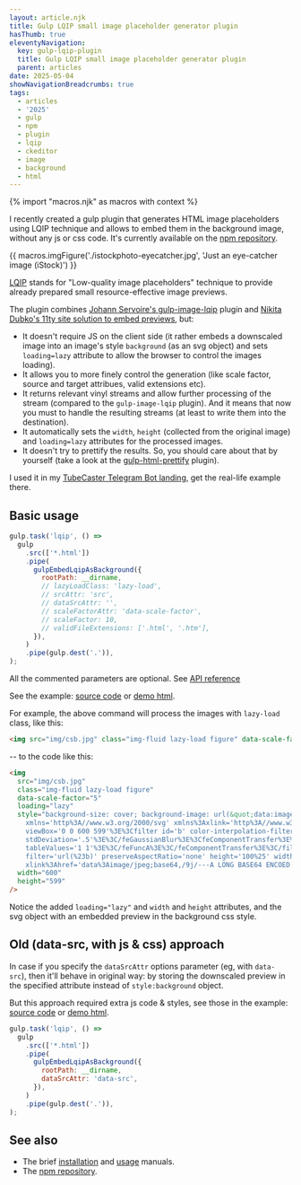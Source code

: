 ```yaml
---
layout: article.njk
title: Gulp LQIP small image placeholder generator plugin
hasThumb: true
eleventyNavigation:
  key: gulp-lqip-plugin
  title: Gulp LQIP small image placeholder generator plugin
  parent: articles
date: 2025-05-04
showNavigationBreadcrumbs: true
tags:
  - articles
  - '2025'
  - gulp
  - npm
  - plugin
  - lqip
  - ckeditor
  - image
  - background
  - html
---
```


<!--
@changed 2025.05.04, 21:09
-->

{% import "macros.njk" as macros with context %}

I recently created a gulp plugin that generates HTML image placeholders using LQIP technique and allows to embed them in the background image, without any js or css code. It's currently available on the [npm repository](https://www.npmjs.com/package/gulp-embed-lqip-as-background).

{{ macros.imgFigure('./istockphoto-eyecatcher.jpg', 'Just an eye-catcher image (iStock)') }}

[LQIP](https://cloudinary.com/blog/low_quality_image_placeholders_lqip_explained) stands for "Low-quality image placeholders" technique to provide already prepared small resource-effective image previews.

The plugin combines [Johann Servoire's gulp-image-lqip](https://github.com/Johann-S/gulp-image-lqip) plugin and [Nikita Dubko's 11ty site solution to embed previews](https://github.com/MeFoDy/mefody.dev), but:

- It doesn't require JS on the client side (it rather embeds a downscaled image into an image's style `background` (as an svg object) and sets `loading=lazy` attribute to allow the browser to control the images loading).
- It allows you to more finely control the generation (like scale factor, source and target attribues, valid extensions etc).
- It returns relevant vinyl streams and allow further processing of the stream (compared to the `gulp-image-lqip` plugin). And it means that now you must to handle the resulting streams (at least to write them into the destination).
- It automatically sets the `width`, `height` (collected from the original image) and `loading=lazy` attributes for the processed images.
- It doesn't try to prettify the results. So, you should care about that by yourself (take a look at the [gulp-html-prettify](https://www.npmjs.com/package/gulp-html-prettify) plugin).

I used it in my [TubeCaster Telegram Bot landing](/projects/2025/tubecaster-telegram-bot/), get the real-life example there.

## Basic usage

```javascript
gulp.task('lqip', () =>
  gulp
    .src(['*.html'])
    .pipe(
      gulpEmbedLqipAsBackground({
        rootPath: __dirname,
        // lazyLoadClass: 'lazy-load',
        // srcAttr: 'src',
        // dataSrcAttr: '',
        // scaleFactorAttr: 'data-scale-factor',
        // scaleFactor: 10,
        // validFileExtensions: ['.html', '.htm'],
      }),
    )
    .pipe(gulp.dest('.')),
);
```

All the commented parameters are optional. See [API reference](https://github.com/lilliputten/gulp-embed-lqip-as-background#api)

See the example: [source code](https://github.com/lilliputten/gulp-embed-lqip-as-background/blob/HEAD/test/test.html) or [demo html](https://html-preview.github.io/?url=https://github.com/lilliputten/gulp-embed-lqip-as-background/blob/HEAD/test/test.html).

For example, the above command will process the images with `lazy-load` class, like this:

```html
<img src="img/csb.jpg" class="img-fluid lazy-load figure" data-scale-factor="5" />
```

-- to the code like this:

```html
<img
  src="img/csb.jpg"
  class="img-fluid lazy-load figure"
  data-scale-factor="5"
  loading="lazy"
  style="background-size: cover; background-image: url(&quot;data:image/svg+xml;charset=utf-8,%3Csvg
    xmlns='http%3A//www.w3.org/2000/svg' xmlns%3Axlink='http%3A//www.w3.org/1999/xlink'
    viewBox='0 0 600 599'%3E%3Cfilter id='b' color-interpolation-filters='sRGB'%3E%3CfeGaussianBlur
    stdDeviation='.5'%3E%3C/feGaussianBlur%3E%3CfeComponentTransfer%3E%3CfeFuncA type='discrete'
    tableValues='1 1'%3E%3C/feFuncA%3E%3C/feComponentTransfer%3E%3C/filter%3E%3Cimage
    filter='url(%23b)' preserveAspectRatio='none' height='100%25' width='100%25'
    xlink%3Ahref='data%3Aimage/jpeg;base64,/9j/---A LONG BASE64 ENCOED STRING IS COMING HERE---//2Q=='%3E%3C/image%3E%3C/svg%3E&quot;);"
  width="600"
  height="599"
/>
```

Notice the added `loading="lazy"` and `width` and `height` attributes, and the svg object with an embedded preview in the background css style.

## Old (data-src, with js & css) approach

In case if you specify the `dataSrcAttr` options parameter (eg, with `data-src`), then it'll behave in original way: by storing the downscaled preview in the specified attribute instead of `style:background` object.

But this approach required extra js code & styles, see those in the example: [source code](https://github.com/lilliputten/gulp-embed-lqip-as-background/blob/HEAD/test/demo-data-src-test.html) or [demo html](https://html-preview.github.io/?url=https://github.com/lilliputten/gulp-embed-lqip-as-background/blob/HEAD/test/demo-data-src-test.html).

```javascript
gulp.task('lqip', () =>
  gulp
    .src(['*.html'])
    .pipe(
      gulpEmbedLqipAsBackground({
        rootPath: __dirname,
        dataSrcAttr: 'data-src',
      }),
    )
    .pipe(gulp.dest('.')),
);
```

## See also

- The brief [installation](https://github.com/lilliputten/gulp-embed-lqip-as-background#install) and [usage](https://github.com/lilliputten/gulp-embed-lqip-as-background#usage) manuals.
- The [npm repository](https://www.npmjs.com/package/gulp-embed-lqip-as-background).
